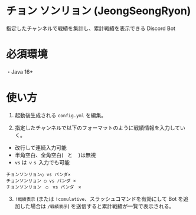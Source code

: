 # チョン ソンリョン (JeongSeongRyon)
指定したチャンネルで戦績を集計し、累計戦績を表示できる Discord Bot

# 必須環境

・Java 16+

# 使い方

1. 起動後生成される `config.yml` を編集。

2. 指定したチャンネルで以下のフォーマットのように戦績情報を入力していく。

- 改行して連続入力可能
- 半角空白、全角空白(` ` と `　`)は無視
- `vs` は `ｖｓ` 入力でも可能

```
チョンソンリョン○ vs パンダ×
チョンソンリョン ○ vs パンダ ×
チョンソンリョン　○　vs パンダ　×
```

3. `!戦績表示` (または `!comulative`、スラッシュコマンドを有効にして Bot を追加した場合は `/戦績表示`) を送信すると累計戦績が一覧で表示される。
